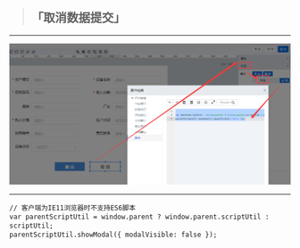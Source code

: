 > ## **「取消数据提交」**

---

![取消数据提交](assets/img/DeviceInfo-PageDesign-objectService-dataCancel.png "取消数据提交")

---

```JS
// 客户端为IE11浏览器时不支持ES6脚本
var parentScriptUtil = window.parent ? window.parent.scriptUtil : scriptUtil;
parentScriptUtil.showModal({ modalVisible: false });
```